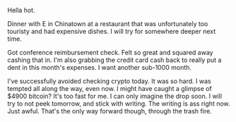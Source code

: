 Hella hot.

Dinner with E in Chinatown at a restaurant that was unfortunately too touristy and had expensive dishes. I will try for somewhere deeper next time.

Got conference reimbursement check. Felt so great and squared away cashing that in. I'm also grabbing the credit card cash back to really put a dent in this month's expenses. I want another sub-1000 month.

I've successfully avoided checking crypto today. It was so hard. I was tempted all along the way, even now. I might have caught a glimpse of $4900 bitcoin? It's too fast for me. I can only imagine the drop soon. I will try to not peek tomorrow, and stick with writing. The writing is ass right now. Just awful. That's the only way forward though, through the trash fire.
